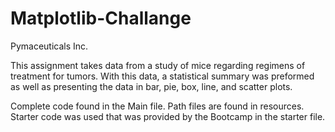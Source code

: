 # Matplotlib-Challange

Pymaceuticals Inc.

This assignment takes data from a study of mice regarding regimens of treatment for tumors. With this data, a statistical summary was preformed as well as presenting the data in bar, pie, box, line, and scatter plots. 

Complete code found in the Main file. Path files are found in resources. Starter code was used that was provided by the Bootcamp in the starter file.
